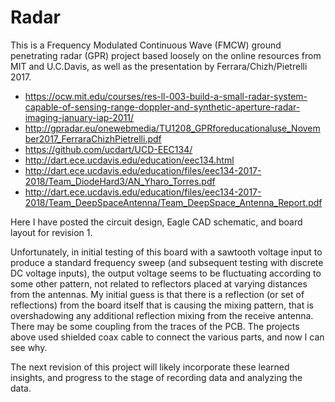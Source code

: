 # Radar
This is a Frequency Modulated Continuous Wave (FMCW) ground penetrating radar (GPR) project based loosely on the online resources from MIT and U.C.Davis, as well as the presentation by Ferrara/Chizh/Pietrelli 2017.
* https://ocw.mit.edu/courses/res-ll-003-build-a-small-radar-system-capable-of-sensing-range-doppler-and-synthetic-aperture-radar-imaging-january-iap-2011/
* http://gpradar.eu/onewebmedia/TU1208_GPRforeducationaluse_November2017_FerraraChizhPietrelli.pdf
* https://github.com/ucdart/UCD-EEC134/
* http://dart.ece.ucdavis.edu/education/eec134.html
* http://dart.ece.ucdavis.edu/education/files/eec134-2017-2018/Team_DiodeHard3/AN_Yharo_Torres.pdf
* http://dart.ece.ucdavis.edu/education/files/eec134-2017-2018/Team_DeepSpaceAntenna/Team_DeepSpace_Antenna_Report.pdf

Here I have posted the circuit design, Eagle CAD schematic, and board layout for revision 1.

Unfortunately, in initial testing of this board with a sawtooth voltage input to produce a standard frequency sweep (and subsequent testing with discrete DC voltage inputs), the output voltage seems to be fluctuating according to some other pattern, not related to reflectors placed at varying distances from the antennas.  My initial guess is that there is a reflection (or set of reflections) from the board itself that is causing the mixing pattern, that is overshadowing any additional reflection mixing from the receive antenna.  There may be some coupling from the traces of the PCB.  The projects above used shielded coax cable to connect the various parts, and now I can see why.

The next revision of this project will likely incorporate these learned insights, and progress to the stage of recording data and analyzing the data.
